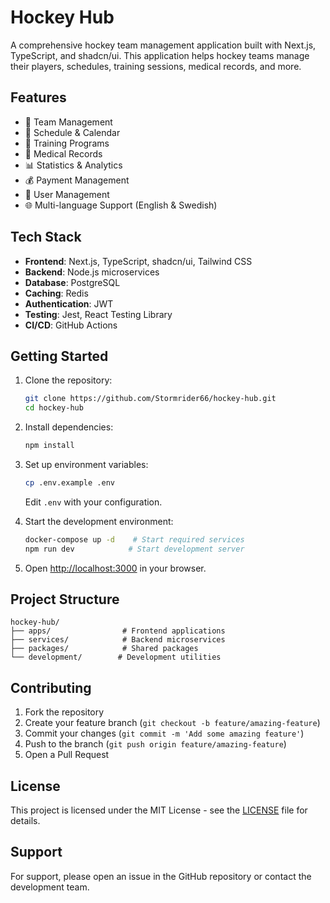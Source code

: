# Hockey Hub

A comprehensive hockey team management application built with Next.js, TypeScript, and shadcn/ui. This application helps hockey teams manage their players, schedules, training sessions, medical records, and more.

## Features

- 🏒 Team Management
- 📅 Schedule & Calendar
- 💪 Training Programs
- 🏥 Medical Records
- 📊 Statistics & Analytics
- 💰 Payment Management
- 👥 User Management
- 🌐 Multi-language Support (English & Swedish)

## Tech Stack

- **Frontend**: Next.js, TypeScript, shadcn/ui, Tailwind CSS
- **Backend**: Node.js microservices
- **Database**: PostgreSQL
- **Caching**: Redis
- **Authentication**: JWT
- **Testing**: Jest, React Testing Library
- **CI/CD**: GitHub Actions

## Getting Started

1. Clone the repository:
   ```bash
   git clone https://github.com/Stormrider66/hockey-hub.git
   cd hockey-hub
   ```

2. Install dependencies:
   ```bash
   npm install
   ```

3. Set up environment variables:
   ```bash
   cp .env.example .env
   ```
   Edit `.env` with your configuration.

4. Start the development environment:
   ```bash
   docker-compose up -d    # Start required services
   npm run dev            # Start development server
   ```

5. Open [http://localhost:3000](http://localhost:3000) in your browser.

## Project Structure

```
hockey-hub/
├── apps/                # Frontend applications
├── services/            # Backend microservices
├── packages/            # Shared packages
└── development/        # Development utilities
```

## Contributing

1. Fork the repository
2. Create your feature branch (`git checkout -b feature/amazing-feature`)
3. Commit your changes (`git commit -m 'Add some amazing feature'`)
4. Push to the branch (`git push origin feature/amazing-feature`)
5. Open a Pull Request

## License

This project is licensed under the MIT License - see the [LICENSE](LICENSE) file for details.

## Support

For support, please open an issue in the GitHub repository or contact the development team. 